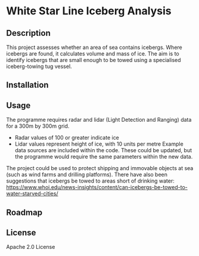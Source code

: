 # White Star Line Iceberg Analysis
 
## Description
This project assesses whether an area of sea contains icebergs.  Where icebergs are found, it calculates volume and mass of ice. 
The aim is to identify icebergs that are small enough to be towed using a specialised iceberg-towing tug vessel.  

## Installation

## Usage
The programme requires radar and lidar (Light Detection and Ranging) data for a 300m by 300m grid. 
- Radar values of 100 or greater indicate ice
- Lidar values represent height of ice, with 10 units per metre
Example data sources are included within the code.  These could be updated, but the programme would require the same parameters within the new data.

The project could be used to protect shipping and immovable objects at sea (such as wind farms and drilling platforms).  There have also been suggestions that icebergs be towed to areas short of drinking water: https://www.whoi.edu/news-insights/content/can-icebergs-be-towed-to-water-starved-cities/

## Roadmap

## License
Apache 2.0 License 
